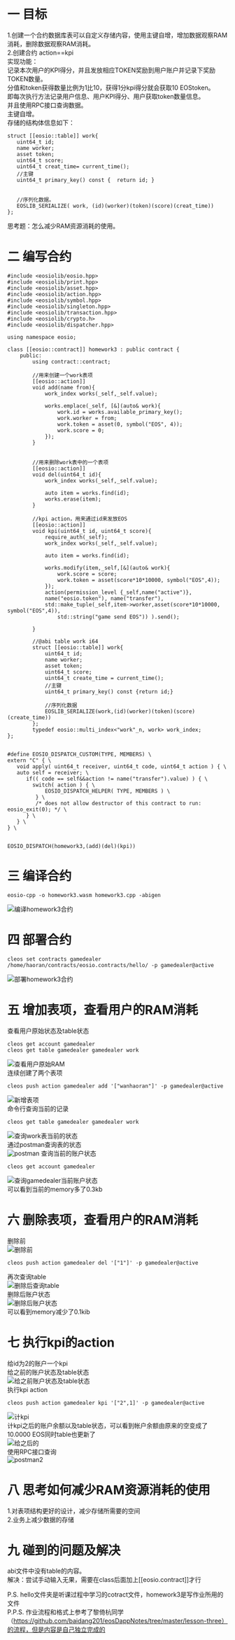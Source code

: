 一 目标
=====

1.创建一个合约数据库表可以自定义存储内容，使用主键自增，增加数据观察RAM消耗，删除数据观察RAM消耗。<br>
2.创建合约 action==kpi<br>
实现功能：<br>
记录本次用户的KPI得分，并且发放相应TOKEN奖励到用户账户并记录下奖励TOKEN数量。<br>
分值和token获得数量比例为1比10，获得1分kpi得分就会获取10 EOStoken。<br>
即每次执行方法记录用户信息、用户KPI得分、用户获取token数量信息。<br>
并且使用RPC接口查询数据。<br>
主键自增。<br>
存储的结构体信息如下：<br>
```
struct [[eosio::table]] work{
   uint64_t id;
   name worker;
   asset token;
   uint64_t score;
   uint64_t creat_time= current_time();
   //主键
   uint64_t primary_key() const {  return id; }


   //序列化数据。
   EOSLIB_SERIALIZE( work, (id)(worker)(token)(score)(creat_time))
};
```  
思考题：怎么减少RAM资源消耗的使用。<br>

二 编写合约
=====
```
#include <eosiolib/eosio.hpp>
#include <eosiolib/print.hpp>
#include <eosiolib/asset.hpp>
#include <eosiolib/action.hpp>
#include <eosiolib/symbol.hpp>
#include <eosiolib/singleton.hpp>
#include <eosiolib/transaction.hpp>
#include <eosiolib/crypto.h>
#include <eosiolib/dispatcher.hpp>

using namespace eosio;

class [[eosio::contract]] homework3 : public contract {
	public:
		using contract::contract;
		
		//用来创建一个work表项
		[[eosio::action]]
		void add(name from){
			work_index works(_self,_self.value);

			works.emplace(_self, [&](auto& work){
				work.id = works.available_primary_key();
				work.worker = from;
				work.token = asset(0, symbol("EOS", 4));
				work.score = 0;
			});		
		}


		//用来删除work表中的一个表项
		[[eosio::action]]
		void del(uint64_t id){
			work_index works(_self,_self.value);

			auto item = works.find(id);
			works.erase(item);
		}

		//kpi action，用来通过id来发放EOS
		[[eosio::action]]
		void kpi(uint64_t id, uint64_t score){
			require_auth(_self);
			work_index works(_self,_self.value);
			
			auto item = works.find(id);

			works.modify(item,_self,[&](auto& work){
				work.score = score;
				work.token = asset(score*10*10000, symbol("EOS",4));
			});
			action(permission_level {_self,name("active")},
			name("eosio.token"), name("transfer"),
			std::make_tuple(_self,item->worker,asset(score*10*10000, symbol("EOS",4)),
				std::string("game send EOS")) ).send();
			
		}

		//@abi table work i64
		struct [[eosio::table]] work{
			uint64_t id;
			name worker;
			asset token;
			uint64_t score;
			uint64_t create_time = current_time();
			//主键
			uint64_t primary_key() const {return id;}
			
			//序列化数据
			EOSLIB_SERIALIZE(work,(id)(worker)(token)(score)(create_time))
		};
		typedef eosio::multi_index<"work"_n, work> work_index;		
};


#define EOSIO_DISPATCH_CUSTOM(TYPE, MEMBERS) \
extern "C" { \
   void apply( uint64_t receiver, uint64_t code, uint64_t action ) { \
   auto self = receiver; \
      if(( code == self&&action != name("transfer").value) ) { \
        switch( action ) { \
            EOSIO_DISPATCH_HELPER( TYPE, MEMBERS ) \
         } \
         /* does not allow destructor of this contract to run: eosio_exit(0); */ \
      } \
   } \
} \


EOSIO_DISPATCH(homework3,(add)(del)(kpi))
```  

三 编译合约
=====
```
eosio-cpp -o homework3.wasm homework3.cpp -abigen
```  
![编译homework3合约](pictures/1.png)  

四 部署合约
=====
```
cleos set contracts gamedealer /home/haoran/contracts/eosio.contracts/hello/ -p gamedealer@active
```  
![部署homework3合约](pictures/2.png)  

五 增加表项，查看用户的RAM消耗
=====
查看用户原始状态及table状态  
```
cleos get account gamedealer
cleos get table gamedealer gamedealer work
```  
![查看用户原始RAM](pictures/3.png)  
连续创建了两个表项  
```
cleos push action gamedealer add '["wanhaoran"]' -p gamedealer@active
```  
![新增表项](pictures/4.png)  
命令行查询当前的记录  
```
cleos get table gamedealer gamedealer work
```  
![查询work表当前的状态](pictures/5.png)  
通过postman查询表的状态  
![postman](pictures/6.png)
查询当前的账户状态  
```
cleos get account gamedealer
```  
![查询gamedealer当前账户状态](pictures/7.png)  
可以看到当前的memory多了0.3kb  

六 删除表项，查看用户的RAM消耗
=====
删除前  
![删除前](pictures/7.png)  
```
cleos push action gamedealer del '["1"]' -p gamedealer@active
```  
再次查询table  
![删除后查询table](pictures/8.png)  
删除后账户状态  
![删除后账户状态](pictures/9.png)  
可以看到memory减少了0.1kib  

七 执行kpi的action
=====
给id为2的账户一个kpi  
给之前的账户状态及table状态  
![给之前账户状态及table状态](pictures/10.png)  
执行kpi action  
```
cleos push action gamedealer kpi '["2",1]' -p gamedealer@active
```  
![计kpi](pictures/11.png)  
计kpi之后的账户余额以及table状态，可以看到帐户余额由原来的空变成了10.0000 EOS同时table也更新了  
![给之后的](pictures/12.png)  
使用RPC接口查询  
![postman2](pictures/13.png)  

八 思考如何减少RAM资源消耗的使用
=====
1.对表项结构更好的设计，减少存储所需要的空间  
2.业务上减少数据的存储  

九 碰到的问题及解决
=====
abi文件中没有table的内容。  
解决：尝试手动输入无果，需要在class后面加上[[eosio.contract]]才行  
  
P.S. hello文件夹是听课过程中学习的cotract文件，homework3是写作业所用的文件  
P.P.S. 作业流程和格式上参考了黎倚杭同学（https://github.com/baidang201/eosDappNotes/tree/master/lesson-three）的流程，但是内容是自己独立完成的  


